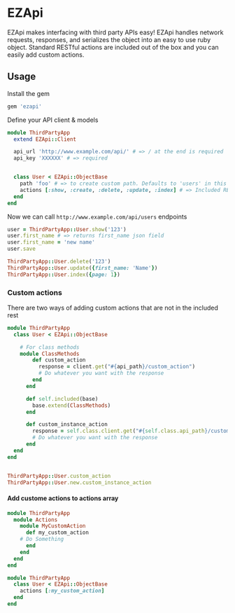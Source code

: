 # EZApi

EZApi makes interfacing with third party APIs easy! EZApi handles network requests, responses, and serializes the object into an easy to use ruby object. Standard RESTful actions are included out of the box  and you can easily add custom actions.

## Usage

Install the gem
```ruby
gem 'ezapi'
```

Define your API client & models
```ruby
module ThirdPartyApp
  extend EZApi::Client

  api_url 'http://www.example.com/api/' # => / at the end is required
  api_key 'XXXXXX' # => required


  class User < EZApi::ObjectBase
    path 'foo' # => to create custom path. Defaults to 'users' in this case
    actions [:show, :create, :delete, :update, :index] # => Included RESTful actions
  end
end
```

Now we can call `http://www.example.com/api/users` endpoints
```ruby
user = ThirdPartyApp::User.show('123')
user.first_name # => returns first_name json field
user.first_name = 'new name'
user.save

ThirdPartyApp::User.delete('123')
ThirdPartyApp::User.update({first_name: 'Name'})
ThirdPartyApp::User.index({page: 1})
```


### Custom actions

There are two ways of adding custom actions that are not in the included rest
```ruby
module ThirdPartyApp
  class User < EZApi::ObjectBase

    # For class methods
    module ClassMethods
        def custom_action
          response = client.get("#{api_path}/custom_action")
          # Do whatever you want with the response
        end
      end

      def self.included(base)
        base.extend(ClassMethods)
      end

      def custom_instance_action
        response = self.class.client.get("#{self.class.api_path}/custom_action")
        # Do whatever you want with the response
      end
  end
end


ThirdPartyApp::User.custom_action
ThirdPartyApp::User.new.custom_instance_action
```


#### Add custome actions to actions array
```ruby
module ThirdPartyApp
  module Actions
    module MyCustomAction
      def my_custom_action
    # Do Something
      end
    end
  end
end

module ThirdPartyApp
  class User < EZApi::ObjectBase
    actions [:my_custom_action]
  end
end

```

